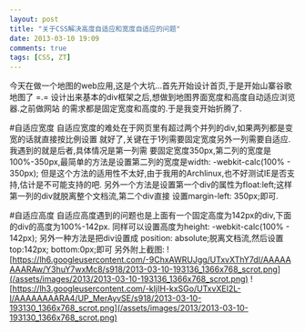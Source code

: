 ```yaml
---
layout: post
title: "关于CSS解决高度自适应和宽度自适应的问题"
date: 2013-03-10 19:09
comments: true
tags: [CSS, ZT]
---
```


今天在做一个地图的web应用,这是个大坑...首先开始设计首页,于是开始山寨谷歌地图了 =.=
设计出来基本的div框架之后,想做到地图界面宽度和高度自动适应浏览器.之前做网站
的需求都是固定宽度和高度的.于是我变开始折腾了.

#自适应宽度
自适应宽度的难处在于网页里有超过两个并列的div,如果两列都是变宽的话就直接按比例设置
就好了,关键在于1列需要固定宽度另外一列需要自适应.我遇到的就是后者,具体情况是第一列需
要固定宽度350px,第二列的宽度是100%-350px,最简单的方法是设置第二列的宽度是width: -webkit-calc(100% - 350px);
但是这个方法的适用性不太好,由于我用的Archlinux,也不好测试IE是否支持,估计是不可能支持的吧.
另外一个方法是设置第一个div的属性为float:left;这样第一列的div就脱离整个文档流,第二个div直接
设置margin-left: 350px;即可.

#自适应高度
自适应高度遇到的问题也是上面有一个固定高度为142px的div,下面的div的高度为100%-142px.
同样可以设置高度为height: -webkit-calc(100% - 142px);
另外一种方法是把div设置成 position: absolute;脱离文档流,然后设置top:142px; bottom:0px;即可
另外附上截图:
![https://lh6.googleusercontent.com/-9ChxAWRUJgg/UTxvXThY7dI/AAAAAAAARAw/Y3huY7wxMc8/s918/2013-03-10-193136_1366x768_scrot.png](/assets/images/2013/2013-03-10-193136_1366x768_scrot.png)
![https://lh3.googleusercontent.com/-kIjIH-kxSGo/UTxvXEI2L-I/AAAAAAAARA4/UP_MerAyvSE/s918/2013-03-10-193130_1366x768_scrot.png](/assets/images/2013/2013-03-10-193130_1366x768_scrot.png)
